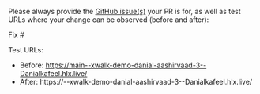 Please always provide the [GitHub issue(s)](../issues) your PR is for, as well as test URLs where your change can be observed (before and after):

Fix #<gh-issue-id>

Test URLs:
- Before: https://main--xwalk-demo-danial-aashirvaad-3--Danialkafeel.hlx.live/
- After: https://<branch>--xwalk-demo-danial-aashirvaad-3--Danialkafeel.hlx.live/
